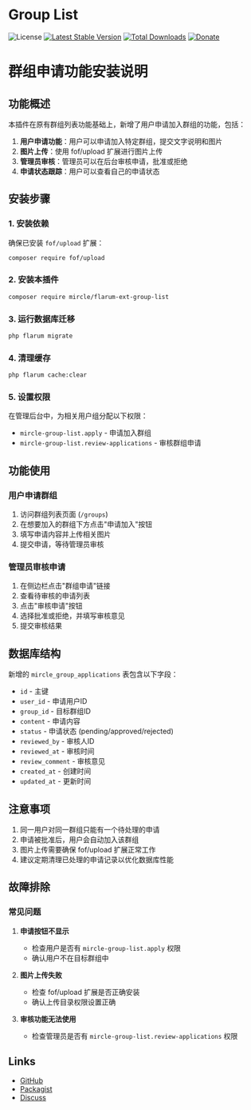 # Group List

![License](https://img.shields.io/badge/license-MIT-blue.svg) [![Latest Stable Version](https://img.shields.io/packagist/v/mircle/flarum-ext-group-list.svg)](https://packagist.org/packages/mircle/flarum-ext-group-list) [![Total Downloads](https://img.shields.io/packagist/dt/mircle/flarum-ext-group-list.svg)](https://packagist.org/packages/mircle/flarum-ext-group-list) [![Donate](https://img.shields.io/badge/paypal-donate-yellow.svg)](https://www.paypal.me/mircle)


# 群组申请功能安装说明

## 功能概述

本插件在原有群组列表功能基础上，新增了用户申请加入群组的功能，包括：

1. **用户申请功能**：用户可以申请加入特定群组，提交文字说明和图片
2. **图片上传**：使用 fof/upload 扩展进行图片上传
3. **管理员审核**：管理员可以在后台审核申请，批准或拒绝
4. **申请状态跟踪**：用户可以查看自己的申请状态

## 安装步骤

### 1. 安装依赖

确保已安装 `fof/upload` 扩展：

```bash
composer require fof/upload
```

### 2. 安装本插件

```bash
composer require mircle/flarum-ext-group-list
```

### 3. 运行数据库迁移

```bash
php flarum migrate
```

### 4. 清理缓存
```bash
php flarum cache:clear
```

### 5. 设置权限

在管理后台中，为相关用户组分配以下权限：

- `mircle-group-list.apply` - 申请加入群组
- `mircle-group-list.review-applications` - 审核群组申请

## 功能使用

### 用户申请群组

1. 访问群组列表页面 (`/groups`)
2. 在想要加入的群组下方点击"申请加入"按钮
3. 填写申请内容并上传相关图片
4. 提交申请，等待管理员审核

### 管理员审核申请

1. 在侧边栏点击"群组申请"链接
2. 查看待审核的申请列表
3. 点击"审核申请"按钮
4. 选择批准或拒绝，并填写审核意见
5. 提交审核结果

## 数据库结构

新增的 `mircle_group_applications` 表包含以下字段：

- `id` - 主键
- `user_id` - 申请用户ID
- `group_id` - 目标群组ID
- `content` - 申请内容
- `status` - 申请状态 (pending/approved/rejected)
- `reviewed_by` - 审核人ID
- `reviewed_at` - 审核时间
- `review_comment` - 审核意见
- `created_at` - 创建时间
- `updated_at` - 更新时间

## 注意事项

1. 同一用户对同一群组只能有一个待处理的申请
2. 申请被批准后，用户会自动加入该群组
3. 图片上传需要确保 fof/upload 扩展正常工作
4. 建议定期清理已处理的申请记录以优化数据库性能

## 故障排除

### 常见问题

1. **申请按钮不显示**
   - 检查用户是否有 `mircle-group-list.apply` 权限
   - 确认用户不在目标群组中

2. **图片上传失败**
   - 检查 fof/upload 扩展是否正确安装
   - 确认上传目录权限设置正确

3. **审核功能无法使用**
   - 检查管理员是否有 `mircle-group-list.review-applications` 权限


## Links

- [GitHub](https://github.com/mircle/flarum-ext-group-list)
- [Packagist](https://packagist.org/packages/mircle/flarum-ext-group-list)
- [Discuss](https://discuss.flarum.org/d/25386)
